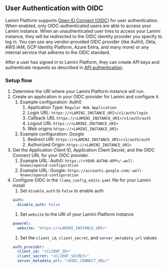 ## User Authentication with OIDC

Lamini Platform supports [Open ID Connect (OIDC)](https://openid.net/developers/specs/) for user authentication. When enabled, only OIDC-authenticated users are able to access your Lamini instance. When an unauthenticated user tries to access your Lamini instance, they will be redirected to the OIDC identity provider you specify to log in. You can use any vendor-provided OIDC provider (like Auth0, Okta, AWS IAM, GCP Identity Platform, Azure Entra, and many more) or any internal service that adheres to the OIDC standard.

After a user has signed in to Lamini Platform, they can create API keys and authenticate requests as described in [API authentication](../authenticate.md).

### Setup flow

1. Determine the URI where your Lamini Platform instance will run.
1. Create an application in your OIDC provider for Lamini and configure it.
    1. Example configuration: Auth0
        1. Application Type: `Regular Web Application`
        1. Login URL: `https://<LAMINI_INSTANCE_URI>/v1/auth/login`
        1. Callback URL `https://<LAMINI_INSTANCE_URI>/v1/auth/auth`
        1. Logout URL `https://<LAMINI_INSTANCE_URI>`
        1. Web origins `https://<LAMINI_INSTANCE_URI>`
    1. Example configuration: Google
        1. Redirect URI: `https://<LAMINI_INSTANCE_URI>/v1/auth/auth`
        1. Authorized Origin: `https://<LAMINI_INSTANCE_URI>`
1. Get the Application Client ID, Application Client Secret, and the OIDC Connect URL for your OIDC provider.
    1. Example URL: Auth0: `https://<YOUR-AUTH0-APP>/.well-known/openid-configuration`
    1. Example URL: Google: `https://accounts.google.com/.well-known/openid-configuration`
1. Configure OIDC in the `llama_config_edits.yaml` file for your Lamini install
    1. Set `disable_auth` to `False` to enable auth
    ```yaml
    auth:
      disable_auth: False
    ```
    1. Set `website` to the URI of your Lamini Platform instance
    ```yaml
    powerml:
      website: "https://<LAMINI_INSTANCE_URI>"
    ```
    1. Set the `client_id`, `client_secret`, and `server_metadata_url` values
    ```yaml
    auth_provider:
      client_id: "<CLIENT_ID>"
      client_secret: "<CLIENT_SECRET>"
      server_metadata_url: "<OIDC_CONNECT_URL>"
    ```
